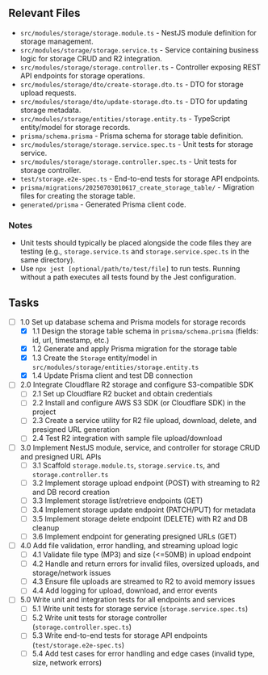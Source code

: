 ## Relevant Files

- `src/modules/storage/storage.module.ts` - NestJS module definition for storage management.
- `src/modules/storage/storage.service.ts` - Service containing business logic for storage CRUD and R2 integration.
- `src/modules/storage/storage.controller.ts` - Controller exposing REST API endpoints for storage operations.
- `src/modules/storage/dto/create-storage.dto.ts` - DTO for storage upload requests.
- `src/modules/storage/dto/update-storage.dto.ts` - DTO for updating storage metadata.
- `src/modules/storage/entities/storage.entity.ts` - TypeScript entity/model for storage records.
- `prisma/schema.prisma` - Prisma schema for storage table definition.
- `src/modules/storage/storage.service.spec.ts` - Unit tests for storage service.
- `src/modules/storage/storage.controller.spec.ts` - Unit tests for storage controller.
- `test/storage.e2e-spec.ts` - End-to-end tests for storage API endpoints.
- `prisma/migrations/20250703010617_create_storage_table/` - Migration files for creating the storage table.
- `generated/prisma` - Generated Prisma client code.

### Notes

- Unit tests should typically be placed alongside the code files they are testing (e.g., `storage.service.ts` and `storage.service.spec.ts` in the same directory).
- Use `npx jest [optional/path/to/test/file]` to run tests. Running without a path executes all tests found by the Jest configuration.

## Tasks

- [ ] 1.0 Set up database schema and Prisma models for storage records
  - [x] 1.1 Design the storage table schema in `prisma/schema.prisma` (fields: id, url, timestamp, etc.)
  - [x] 1.2 Generate and apply Prisma migration for the storage table
  - [x] 1.3 Create the `Storage` entity/model in `src/modules/storage/entities/storage.entity.ts`
  - [x] 1.4 Update Prisma client and test DB connection

- [ ] 2.0 Integrate Cloudflare R2 storage and configure S3-compatible SDK
  - [ ] 2.1 Set up Cloudflare R2 bucket and obtain credentials
  - [ ] 2.2 Install and configure AWS S3 SDK (or Cloudflare SDK) in the project
  - [ ] 2.3 Create a service utility for R2 file upload, download, delete, and presigned URL generation
  - [ ] 2.4 Test R2 integration with sample file upload/download

- [ ] 3.0 Implement NestJS module, service, and controller for storage CRUD and presigned URL APIs
  - [ ] 3.1 Scaffold `storage.module.ts`, `storage.service.ts`, and `storage.controller.ts`
  - [ ] 3.2 Implement storage upload endpoint (POST) with streaming to R2 and DB record creation
  - [ ] 3.3 Implement storage list/retrieve endpoints (GET)
  - [ ] 3.4 Implement storage update endpoint (PATCH/PUT) for metadata
  - [ ] 3.5 Implement storage delete endpoint (DELETE) with R2 and DB cleanup
  - [ ] 3.6 Implement endpoint for generating presigned URLs (GET)

- [ ] 4.0 Add file validation, error handling, and streaming upload logic
  - [ ] 4.1 Validate file type (MP3) and size (<=50MB) in upload endpoint
  - [ ] 4.2 Handle and return errors for invalid files, oversized uploads, and storage/network issues
  - [ ] 4.3 Ensure file uploads are streamed to R2 to avoid memory issues
  - [ ] 4.4 Add logging for upload, download, and error events

- [ ] 5.0 Write unit and integration tests for all endpoints and services
  - [ ] 5.1 Write unit tests for storage service (`storage.service.spec.ts`)
  - [ ] 5.2 Write unit tests for storage controller (`storage.controller.spec.ts`)
  - [ ] 5.3 Write end-to-end tests for storage API endpoints (`test/storage.e2e-spec.ts`)
  - [ ] 5.4 Add test cases for error handling and edge cases (invalid type, size, network errors) 